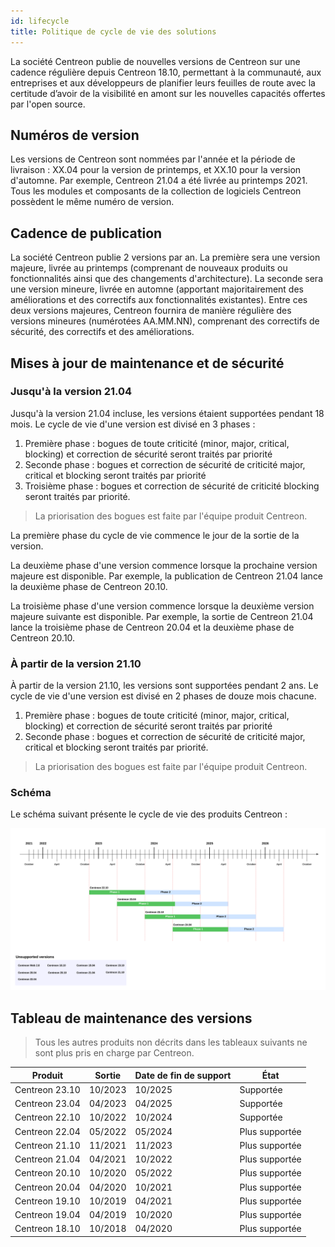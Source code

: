 ```yaml
---
id: lifecycle
title: Politique de cycle de vie des solutions
---
```


La société Centreon publie de nouvelles versions
de Centreon sur une cadence régulière depuis Centreon 18.10, permettant à la communauté, aux
entreprises et aux développeurs de planifier leurs feuilles de route avec la
certitude d’avoir de la visibilité en amont sur les nouvelles capacités offertes par l'open source.

## Numéros de version

Les versions de Centreon sont nommées par l'année et la période de livraison : XX.04 pour la version de printemps,
et XX.10 pour la version d'automne. Par
exemple, Centreon 21.04 a été livrée au printemps 2021. Tous les modules et
composants de la collection de logiciels Centreon possèdent le même numéro de
version.

## Cadence de publication

La société Centreon publie 2 versions par an. La première sera une version majeure, livrée au printemps
(comprenant de nouveaux produits ou fonctionnalités ainsi que des changements d'architecture).
La seconde sera une version mineure, livrée en automne (apportant majoritairement des améliorations et des 
correctifs aux fonctionnalités existantes). Entre ces deux versions majeures, Centreon fournira de
manière régulière des versions mineures (numérotées AA.MM.NN), comprenant des correctifs de sécurité,
des correctifs et des améliorations.

## Mises à jour de maintenance et de sécurité

### Jusqu'à la version 21.04

Jusqu'à la version 21.04 incluse, les versions étaient supportées pendant 18 mois. Le cycle de vie d'une version est divisé en 3 phases :

1.  Première phase : bogues de toute criticité (minor, major, critical,
    blocking) et correction de sécurité seront traités par priorité
2.  Seconde phase : bogues et correction de sécurité de criticité major,
    critical et blocking seront traités par priorité
3. Troisième phase : bogues et correction de sécurité de criticité blocking seront traités par priorité.

> La priorisation des bogues est faite par l'équipe produit
> Centreon.

La première phase du cycle de vie commence le jour de la sortie de la version.

La deuxième phase d'une version commence lorsque la prochaine version majeure
est disponible. Par exemple, la publication de Centreon 21.04 lance la deuxième
phase de Centreon 20.10.

La troisième phase d'une version commence lorsque la deuxième version majeure
suivante est disponible. Par exemple, la sortie de Centreon 21.04 lance la
troisième phase de Centreon 20.04 et la deuxième phase de Centreon 20.10.

### À partir de la version 21.10

À partir de la version 21.10, les versions sont supportées pendant 2 ans. Le cycle de vie d'une version est divisé en 2 phases de douze mois chacune.

1.  Première phase : bogues de toute criticité (minor, major, critical,
    blocking) et correction de sécurité seront traités par priorité
2.  Seconde phase : bogues et correction de sécurité de criticité major,
    critical et blocking seront traités par priorité.

> La priorisation des bogues est faite par l'équipe produit
> Centreon.

### Schéma

Le schéma suivant présente le cycle de vie des produits Centreon :

![image](../assets/releases/lifecycle.png)

## Tableau de maintenance des versions

> Tous les autres produits non décrits dans les tableaux suivants ne sont plus
> pris en charge par Centreon.

| Produit        | Sortie       | Date de fin de support    | État                |
|----------------|--------------|---------------------------|---------------------|
| Centreon 23.10 | 10/2023      | 10/2025                   | Supportée           |
| Centreon 23.04 | 04/2023      | 04/2025                   | Supportée           |
| Centreon 22.10 | 10/2022      | 10/2024                   | Supportée           |
| Centreon 22.04 | 05/2022      | 05/2024                   | Plus supportée      |
| Centreon 21.10 | 11/2021      | 11/2023                   | Plus supportée      |
| Centreon 21.04 | 04/2021      | 10/2022                   | Plus supportée      |
| Centreon 20.10 | 10/2020      | 05/2022                   | Plus supportée      |
| Centreon 20.04 | 04/2020      | 10/2021                   | Plus supportée      |
| Centreon 19.10 | 10/2019      | 04/2021                   | Plus supportée      |
| Centreon 19.04 | 04/2019      | 10/2020                   | Plus supportée      |
| Centreon 18.10 | 10/2018      | 04/2020                   | Plus supportée      |
